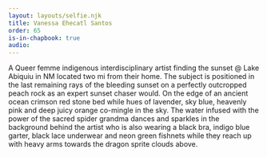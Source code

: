 ```yaml
---
layout: layouts/selfie.njk
title: Vanessa Ehecatl Santos
order: 65
is-in-chapbook: true
audio: 
---
```

A Queer femme indigenous interdisciplinary artist finding the sunset @ Lake Abiquiu in NM located two mi from their home. The subject is positioned in the last remaining rays of the bleeding sunset on a perfectly outcropped peach rock as an expert sunset chaser would. On the edge of an ancient ocean crimson red stone bed while hues of lavender, sky blue, heavenly pink and deep juicy orange co-mingle in the sky. The water infused with the power of the sacred spider grandma dances and sparkles in the background behind the artist who is also wearing a black bra, indigo blue garter, black lace underwear and neon green fishnets while they reach up with heavy arms towards the dragon sprite clouds above.
